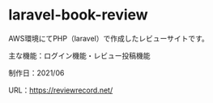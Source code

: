 # laravel-book-review
AWS環境にてPHP（laravel）で作成したレビューサイトです。

主な機能：ログイン機能・レビュー投稿機能

制作日：2021/06

URL：https://reviewrecord.net/

